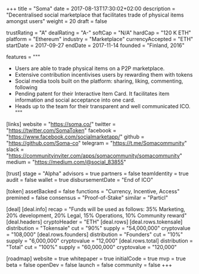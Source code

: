 +++
title = "Soma"
date = 2017-08-13T17:30:02+02:00
description = "Decentralised social marketplace that facilitates trade of physical items amongst users"
weight = 20
draft = false

trustRating = "A"
dealRating = "A-"
softCap = "N/A"
hardCap = "120 K ETH"
platform = "Ethereum"
industry = "Marketplace"
currencyAccepted = "ETH"
startDate = 2017-09-27
endDate = 2017-11-14
founded = "Finland, 2016"

features = """
- Users are able to trade physical items on a P2P marketplace.
- Extensive contribution incentivises users by rewarding them with tokens
- Social media tools built on the platform: sharing, liking, commenting, following
- Pending patent for their Interactive Item Card. It facilitates item information and social acceptance into one card.
- Heads up to the team for their transparent and well communicated ICO.
"""

[links]
  website = "https://soma.co/"
  twitter = "https://twitter.com/SomaToken"
  facebook = "https://www.facebook.com/socialmarketapp/"
  github = "https://github.com/Soma-co"
  telegram = "https://t.me/Somacommunity"
  slack = "https://communityinviter.com/apps/somacommunity/somacommunity"
  medium = "https://medium.com/@social_83855"

[trust]
  stage = "Alpha"
  advisors = true
  partners = false
  teamIdentity = true
  audit = false
  wallet = true
  disbursementDate = "End of ICO"

[token]
  assetBacked = false
  functions = "Currency, Incentive, Access"
  premined = false
  consensus = "Proof-of-Stake"
  similar = "Particl"

[deal]
  [deal.info]
    recap = "Funds will be used as follows: 35% Marketing, 20% development, 20% Legal, 15% Operations, 10% Community reward"
  [deal.headers]
    cryptoHeader = "ETH"
  [deal.rows]
    [deal.rows.tokensale]
      distribution = "Tokensale"
      cut = "90%"
      supply = "54,000,000"
      cryptovalue = "108,000"
    [deal.rows.founders]
      distribution = "Founders"
      cut = "10%"
      supply = "6,000,000"
      cryptovalue = "12,000"
    [deal.rows.total]
      distribution = "Total"
      cut = "100%"
      supply = "60,000,000"
      cryptovalue = "120,000"

[roadmap]
  website = true
  whitepaper = true
  initialCode = true
  mvp = true
  beta = false
  openDev = false
  launch = false
  community = false
+++
